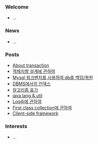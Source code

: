### Welcome  
- ...

### News  
- ...  

### Posts  
- [About transaction](/docs/db/transaction.md)  
- [객체지향 설계에 관하여](/docs/object/객체지향설계.md)  
- [Mysql 워크벤치를 사용하여 db를 백업/복원](/docs/db/backUp.md)  
- [DBMS에서의 인덱스](/docs/db/SQL인덱스.md)  
- [알고리즘 표기](/docs/lang/evaluateAlgorithm.md)  
- [java lang & util](/docs/lang/package.md)  
- [Log4j에 관하여](/docs/lang/log4j.md)  
- [First class collection에 관하여](/docs/thoughtWorksAnthology/firstCalssCollection.md)  
- [Client-side framework](/docs/vue/routing.md)  

### Interests  
- ...
